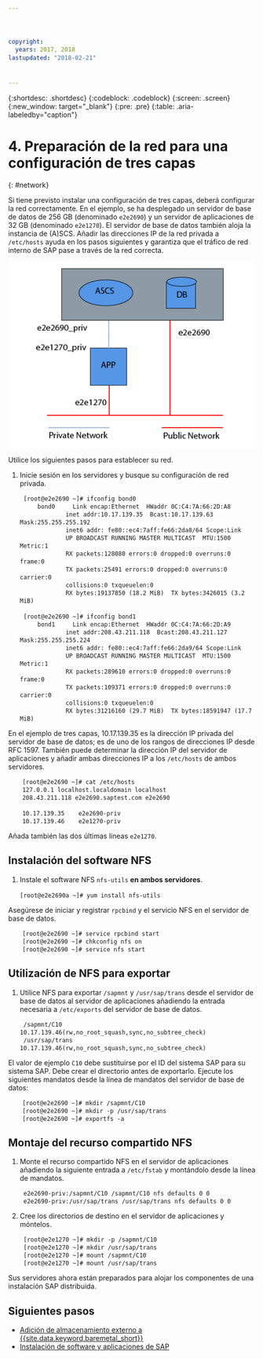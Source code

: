 ```yaml
---



copyright:
  years: 2017, 2018
lastupdated: "2018-02-21"


---
```


{:shortdesc: .shortdesc}
{:codeblock: .codeblock}
{:screen: .screen}
{:new_window: target="_blank"}
{:pre: .pre}
{:table: .aria-labeledby="caption"}

# 4. Preparación de la red para una configuración de tres capas
{: #network}

Si tiene previsto instalar una configuración de tres capas, deberá configurar la red correctamente. En el ejemplo, se ha desplegado un servidor de base de datos de 256 GB (denominado `e2e2690`) y un servidor de aplicaciones de 32 GB (denominado `e2e1270`). El servidor de base de datos también aloja la instancia de (A)SCS. Añadir las direcciones IP de la red privada a `/etc/hosts` ayuda en los pasos siguientes y garantiza que el tráfico de red interno de SAP pase a través de la red correcta.

![Figura 1. Ejemplo de configuración de tres capas](/images/network-01.png "Ejemplo de configuración de tres capas")

Utilice los siguientes pasos para establecer su red. 

1. Inicie sesión en los servidores y busque su configuración de red privada.

        [root@e2e2690 ~]# ifconfig bond0
            bond0	  Link encap:Ethernet  HWaddr 0C:C4:7A:66:2D:A8
                    inet addr:10.17.139.35  Bcast:10.17.139.63 Mask:255.255.255.192
                    inet6 addr: fe80::ec4:7aff:fe66:2da8/64 Scope:Link
                    UP BROADCAST RUNNING MASTER MULTICAST  MTU:1500  Metric:1
                    RX packets:128080 errors:0 dropped:0 overruns:0 frame:0
                    TX packets:25491 errors:0 dropped:0 overruns:0 carrier:0
                    collisions:0 txqueuelen:0
                    RX bytes:19137850 (18.2 MiB)  TX bytes:3426015 (3.2 MiB)

        [root@e2e2690 ~]# ifconfig bond1
            bond1	  Link encap:Ethernet  HWaddr 0C:C4:7A:66:2D:A9
                    inet addr:208.43.211.118  Bcast:208.43.211.127 Mask:255.255.255.224
                    inet6 addr: fe80::ec4:7aff:fe66:2da9/64 Scope:Link
                    UP BROADCAST RUNNING MASTER MULTICAST  MTU:1500  Metric:1
                    RX packets:289610 errors:0 dropped:0 overruns:0 frame:0
                    TX packets:109371 errors:0 dropped:0 overruns:0 carrier:0
                    collisions:0 txqueuelen:0
                    RX bytes:31216160 (29.7 MiB)  TX bytes:18591947 (17.7 MiB)

En el ejemplo de tres capas, 10.17.139.35 es la dirección IP privada del servidor de base de datos; es de uno de los rangos de direcciones IP desde RFC 1597. También puede determinar la dirección IP del servidor de aplicaciones y añadir ambas direcciones IP a los `/etc/hosts` de ambos servidores.

        [root@e2e2690 ~]# cat /etc/hosts
        127.0.0.1 localhost.localdomain localhost
        208.43.211.118 e2e2690.saptest.com e2e2690
        
        10.17.139.35    e2e2690-priv
        10.17.139.46    e2e1270-priv

Añada también las dos últimas líneas `e2e1270`.

## Instalación del software NFS

1. Instale el software NFS `nfs-utils` **en ambos servidores**.

      `[root@e2e2690a ~]# yum install nfs-utils`

Asegúrese de iniciar y registrar `rpcbind` y el servicio NFS en el servidor de base de datos.

        [root@e2e2690 ~]# service rpcbind start
        [root@e2e2690 ~]# chkconfig nfs on
        [root@e2e2690 ~]# service nfs start

## Utilización de NFS para exportar

1. Utilice NFS para exportar `/sapmnt` y `/usr/sap/trans` desde el servidor de base de datos al servidor de aplicaciones añadiendo la entrada necesaria a `/etc/exports` del servidor de base de datos.

        /sapmnt/C10		10.17.139.46(rw,no_root_squash,sync,no_subtree_check)
        /usr/sap/trans	10.17.139.46(rw,no_root_squash,sync,no_subtree_check)

El valor de ejemplo `C10` debe sustituirse por el ID del sistema SAP para su sistema SAP. Debe crear el directorio antes de exportarlo. Ejecute los siguientes mandatos desde la línea de mandatos del servidor de base de datos:

        [root@e2e2690 ~]# mkdir /sapmnt/C10
        [root@e2e2690 ~]# mkdir -p /usr/sap/trans
        [root@e2e2690 ~]# exportfs -a

## Montaje del recurso compartido NFS

1. Monte el recurso compartido NFS en el servidor de aplicaciones añadiendo la siguiente entrada a `/etc/fstab` y montándolo desde la línea de mandatos.

        e2e2690-priv:/sapmnt/C10 /sapmnt/C10 nfs defaults 0 0
        e2e2690-priv:/usr/sap/trans /usr/sap/trans nfs defaults 0 0

2. Cree los directorios de destino en el servidor de aplicaciones y móntelos.

        [root@e2e1270 ~]# mkdir -p /sapmnt/C10
        [root@e2e1270 ~]# mkdir /usr/sap/trans
        [root@e2e1270 ~]# mount /sapmnt/C10
        [root@e2e1270 ~]# mount /usr/sap/trans

Sus servidores ahora están preparados para alojar los componentes de una instalación SAP distribuida. 

## Siguientes pasos

  * [Adición de almacenamiento externo a {{site.data.keyword.baremetal_short}}](/docs/infrastructure/sap-netweaver-rhel-qrg/rhel-provisioning-external-storage-to-server.html)
  * [Instalación de software y aplicaciones de SAP](/docs/infrastructure/sap-netweaver-rhel-qrg/rhel-installing-your-SAP-landscape.html)
